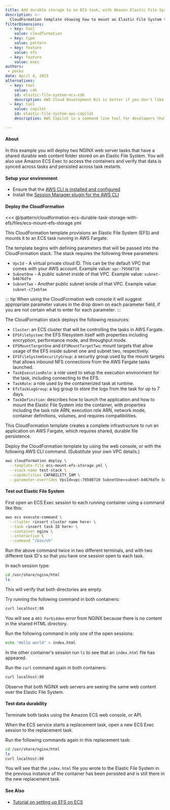 ```yaml
---
title: Add durable storage to an ECS task, with Amazon Elastic File System
description: >-
  CloudFormation template showing how to mount an Elastic File System to a path inside of a container.
filterDimensions:
  - key: tool
    value: cloudformation
  - key: type
    value: pattern
  - key: feature
    value: efs
  - key: feature
    value: exec
authors:
 - peckn
date: April 4, 2023
alternatives:
  - key: tool
    value: cdk
    id: elastic-file-system-ecs-cdk
    description: AWS Cloud Development Kit is better if you don't like writing CloudFormation YAML by hand, and would like to have a higher level SDK that writes CloudFormation for you automatically.
  - key: tool
    value: copilot
    id: elastic-file-system-aws-copilot
    description: AWS Copilot is a command line tool for developers that deploys prebuilt, production-ready CloudFormation templates that were written by AWS engineers.

---
```


#### About

In this example you will deploy two NGINX web server tasks that have a shared durable web content folder stored on an Elastic File System. You will also use Amazon ECS Exec to access the containers and verify that data is synced across tasks and persisted across task restarts.

#### Setup your environment

- Ensure that the [AWS CLI is installed and configured](https://docs.aws.amazon.com/cli/latest/userguide/getting-started-install.html)
- Install the [Session Manager plugin for the AWS CLI](https://docs.aws.amazon.com/systems-manager/latest/userguide/session-manager-working-with-install-plugin.html)

#### Deploy the CloudFormation

<<< @/pattern/cloudformation-ecs-durable-task-storage-with-efs/files/ecs-mount-efs-storage.yml

This CloudFormation template provisions an Elastic File System (EFS) and mounts it to an ECS task running in AWS Fargate.

The template begins with defining parameters that will be passed into the CloudFormation stack. The stack requires the following three parameters:

- `VpcId` - A virtual private cloud ID. This can be the default VPC that comes with your AWS account. Example value: `vpc-79508710`
- `SubnetOne` - A public subnet inside of that VPC. Example value: `subnet-b4676dfe`
- `SubnetTwo` - Another public subnet isnide of that VPC. Example value: `subnet-c71ebfae`

::: tip
When using the CloudFormation web console it will suggest appropriate parameter values in the drop down on each parameter field, if you are not certain what to enter for each parameter.
:::

The CloudFormation stack deploys the following resources:

- `Cluster`: an ECS cluster that will be controlling the tasks in AWS Fargate.
- `EFSFileSystem`: the EFS filesystem itself with properties including encryption, performance mode, and throughput mode.
- `EFSMountTargetOne` and `EFSMountTargetTwo`: mount targets that allow usage of the EFS inside subnet one and subnet two, respectively.
- `EFSFileSystemSecurityGroup`: a security group used by the mount targets that allows inbound NFS connections from the AWS Fargate tasks launched.
- `TaskExecutionRole`: a role used to setup the execution environment for the task, including connecting to the EFS.
- `TaskRole`: a role used by the containerized task at runtime.
- `EfsTaskLogGroup`: a log group to store the logs from the task for up to 7 days.
- `TaskDefinition`: describes how to launch the application and how to mount the Elastic File System into the container, with properties including the task role ARN, execution role ARN, network mode, container definitions, volumes, and requires compatibilities.

This CloudFormation template creates a complete infrastructure to run an application on AWS Fargate, which requires shared, durable file persistence.

Deploy the CloudFormation template by using the web console, or with the following AWS CLI command. (Substitute your own VPC details.)

```sh
aws cloudformation deploy \
  --template-file ecs-mount-efs-storage.yml \
  --stack-name test-stack \
  --capabilities CAPABILITY_IAM \
  --parameter-overrides VpcId=vpc-79508710 SubnetOne=subnet-b4676dfe SubnetTwo=subnet-c71ebfae
```

#### Test out Elastic File System

First open an ECS Exec session to each running container using a command like this:

```sh
aws ecs execute-command \
  --cluster <insert cluster name here> \
  --task <insert task ID here> \
  --container nginx \
  --interactive \
  --command "/bin/sh"
```

Run the above command twice in two different terminals, and with two different task ID's so that you have one session open to each task.

In each session type:

```sh
cd /usr/share/nginx/html
ls
```

This will verify that both directories are empty.

Try running the following command in both containers:

```sh
curl localhost:80
```

You will see a `403 Forbidden` error from NGINX because there is no content in the shared HTML directory.

Run the following command in only one of the open sessions:

```sh
echo "Hello world" > index.html
```

In the other container's session run `ls` to see that an `index.html` file has appeared.

Run the `curl` command again in both containers:

```sh
curl localhost:80
```

Observe that both NGINX web servers are seeing the same web content over the Elastic File System.

#### Test data durability

Terminate both tasks using the Amazon ECS web console, or API.

When the ECS service starts a replacement task, open a new ECS Exec session to
the replacement task.

Run the following commands again in this replacement task:

```sh
cd /usr/share/nginx/html
ls
curl localhost:80
```

You will see that the `index.html` file you wrote to the Elastic File System in the
previous instance of the container has been persisted and is still
there in the new replacement task.

#### See Also

- [Tutorial on setting up EFS on ECS](https://docs.aws.amazon.com/AmazonECS/latest/developerguide/tutorial-efs-volumes.html)